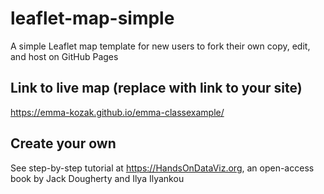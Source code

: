 # leaflet-map-simple
A simple Leaflet map template for new users to fork their own copy, edit, and host on GitHub Pages

## Link to live map (replace with link to your site)
https://emma-kozak.github.io/emma-classexample/

## Create your own
See step-by-step tutorial at https://HandsOnDataViz.org, an open-access book by Jack Dougherty and Ilya Ilyankou
